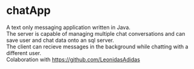 # chatApp

A text only messaging application written in Java.\
The server is capable of managing multiple chat conversations and can save user and chat data onto an sql server.\
The client can recieve messages in the background while chatting with a different user.\
Colaboration with https://github.com/LeonidasAdidas
